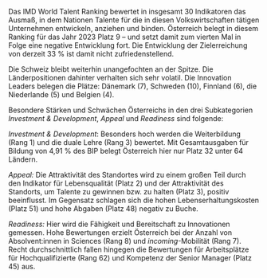 Das IMD World Talent Ranking bewertet in insgesamt 30 Indikatoren das
Ausmaß, in dem Nationen Talente für die in diesen Volkswirtschaften
tätigen Unternehmen entwickeln, anziehen und binden. Österreich belegt
in diesem Ranking für das Jahr 2023 Platz 9 – und setzt damit zum vierten Mal in
Folge eine negative Entwicklung fort. Die Entwicklung der
Zielerreichung von derzeit 33 % ist damit nicht zufriedenstellend.

Die Schweiz bleibt weiterhin unangefochten an der Spitze. Die
Länderpositionen dahinter verhalten sich sehr volatil. Die Innovation
Leaders belegen die Plätze: Dänemark (7), Schweden (10), Finnland (6),
die Niederlande (5) und Belgien (4).

Besondere Stärken und Schwächen Österreichs in den drei Subkategorien
*Investment & Development*, *Appeal* und *Readiness* sind folgende:

*Investment & Development*: Besonders hoch werden die Weiterbildung
(Rang 1) und die duale Lehre (Rang 3) bewertet. Mit Gesamtausgaben für Bildung von 4,91 % des BIP belegt Österreich hier
nur Platz 32 unter 64 Ländern.

*Appeal:* Die Attraktivität des Standortes wird zu einem großen Teil
durch den Indikator für Lebensqualität (Platz 2) und der Attraktivität
des Standorts, um Talente zu gewinnen bzw. zu halten (Platz 3), positiv
beeinflusst. Im Gegensatz schlagen sich die hohen Lebenserhaltungskosten
(Platz 51) und hohe Abgaben (Platz 48) negativ zu Buche.

*Readiness:* Hier wird die Fähigkeit
und Bereitschaft zu Innovationen gemessen. Hohe Bewertungen erzielt
Österreich bei der Anzahl von Absolvent:innen in Sciences (Rang 8) und *incoming*-Mobilität (Rang 7). Recht durchschnittlich
fallen hingegen die Bewertungen für Arbeitsplätze für Hochqualifizierte
(Rang 62) und Kompetenz der Senior Manager (Platz 45) aus.

[^1]: Expenditure on educational institutions as a percentage of GDP.
    OECD Data Explorer \[27.03.2024\].
